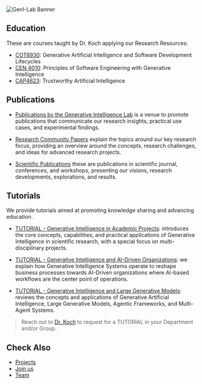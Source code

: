 ![GenI-Lab Banner](http://generativeintelligencelab.ai/images/icons/genilab-banner.png)



## Education

These are courses taught by Dr. Koch applying  our Research Resources:

* [COT6930](https://fau.simplesyllabus.com/doc/em80vs56l/Fall-2025-1-Full-Term-COT-6930-004-Topics-in-Computer-Science?mode=view): Generative Artificial Intelligence and Software Development Lifecycles
* [CEN 4010](https://fau.simplesyllabus.com/doc/yolipf0x2/Spring-2025-1-Full-Term-CEN-4010-001-Prin-Software-Engineering?mode=view): Principles of Software Engineering with Generative Intelligence
* [CAP4623](https://fau.simplesyllabus.com/en-US/doc/h6c9776hw/Fall-2024-1-Full-Term-CAP-4623-001-?mode=view): Trustworthy Artificial Intelligence




## Publications

* [Publications by the Generative Intelligence Lab](https://medium.com/generative-intelligence-lab) is a venue to promote publications that communicate our research insights, practical use cases, and experimental findings.

* [Research Community Papers](https://medium.com/generative-intelligence-lab/community-papers-series-ebacc91b47ea) explain the topics around our key research focus, providing an overview around the concepts, research challenges, and ideas for advanced research projects.

<!--
* [Technical Community Papers](https://medium.com/generative-intelligence-lab/technical-community-papers-bfbeda14d207): these studies are developed in collaboration with our [Research Leaders, Research Advisors, and Industry Partners](./people.html), providing technical overviews of specific topics, the impact of Generative Intelligence Systems, analysis of use cases, and ideas for explorations.
-->

* [Scientific Publications](https://scholar.google.com/citations?hl=en&user=-jD2UDsAAAAJ&view_op=list_works&sortby=pubdate) these are publications in scientific journal, conferences, and workshops, presenting our visions, research developments, explorations, and results.


## Tutorials

We provide tutorials aimed at promoting knowledge sharing and advancing education.

* [TUTORIAL - Generative Intelligence in Academic Projects](./pdfs/TUTORIAL%20Generative%20Intelligence%20in%20Academic%20Projects.pdf): introduces the core concepts, capabilities, and practical applications of Generative Intelligence in scientific research, with a special focus on multi-disciplinary projects.

* [TUTORIAL - Generative Intelligence and AI-Driven Organizations](./pdfs/TUTORIAL%20Generative%20Intelligence%20and%20Business%20.pdf): we explain how Generative Intelligence Systems operate to reshape business processes towards AI-Driven organizations where AI-based workflows are the center point of operations.

* [TUTORIAL - Generative Intelligence and Large Generative Models](./pdfs/TUTORIAL%20Generative%20AI%20and%20Large%20Generative%20Models.pdf): reviews the concepts and applications of Generative Artificial Intelligence, Large Generative Models, Agentic Frameworks, and Multi-Agent Systems. 

> Reach out to [Dr. Koch](https://www.fau.edu/engineering/directory/faculty/koch/) to request for a TUTORIAL in your Department and/or Group.



## Check Also

* [Projects](./projects.md)
* [Join us](./collaborate.md)
* [Team](./people.html)
